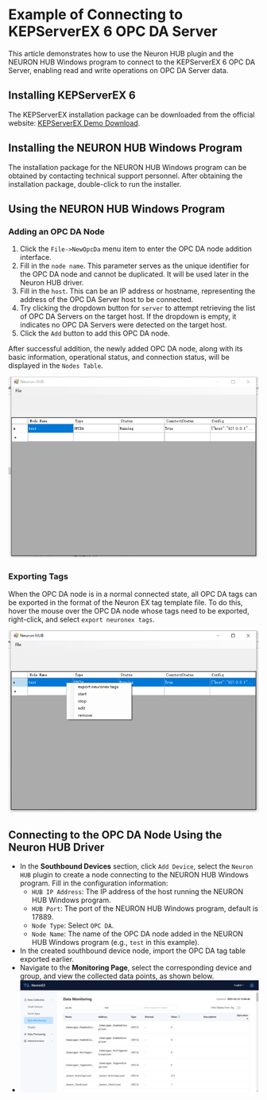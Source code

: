 # Example of Connecting to KEPServerEX 6 OPC DA Server  

This article demonstrates how to use the Neuron HUB plugin and the NEURON HUB Windows program to connect to the KEPServerEX 6 OPC DA Server, enabling read and write operations on OPC DA Server data.  

## Installing KEPServerEX 6  

The KEPServerEX installation package can be downloaded from the official website: [KEPServerEX Demo Download](https://www.ptc.com/en/products/kepware/kepserverex/demo-download).  

## Installing the NEURON HUB Windows Program  

The installation package for the NEURON HUB Windows program can be obtained by contacting technical support personnel. After obtaining the installation package, double-click to run the installer.  

## Using the NEURON HUB Windows Program  

### Adding an OPC DA Node  
1. Click the `File->NewOpcDa` menu item to enter the OPC DA node addition interface.  
2. Fill in the `node name`. This parameter serves as the unique identifier for the OPC DA node and cannot be duplicated. It will be used later in the Neuron HUB driver.  
3. Fill in the `host`. This can be an IP address or hostname, representing the address of the OPC DA Server host to be connected.  
4. Try clicking the dropdown button for `server` to attempt retrieving the list of OPC DA Servers on the target host. If the dropdown is empty, it indicates no OPC DA Servers were detected on the target host.  
5. Click the `Add` button to add this OPC DA node.  

After successful addition, the newly added OPC DA node, along with its basic information, operational status, and connection status, will be displayed in the `Nodes Table`.  

 ![nodes table](./assets/opcdanode.png)  

### Exporting Tags  

When the OPC DA node is in a normal connected state, all OPC DA tags can be exported in the format of the Neuron EX tag template file. To do this, hover the mouse over the OPC DA node whose tags need to be exported, right-click, and select `export neuronex tags`.  

 ![export neuronex tags](./assets/export_ex_tags.png)  

## Connecting to the OPC DA Node Using the Neuron HUB Driver  

* In the **Southbound Devices** section, click `Add Device`, select the `Neuron HUB` plugin to create a node connecting to the NEURON HUB Windows program. Fill in the configuration information:  
  * `HUB IP Address`: The IP address of the host running the NEURON HUB Windows program.  
  * `HUB Port`: The port of the NEURON HUB Windows program, default is 17889.  
  * `Node Type`: Select `OPC DA`.  
  * `Node Name`: The name of the OPC DA node added in the NEURON HUB Windows program (e.g., `test` in this example).  
* In the created southbound device node, import the OPC DA tag table exported earlier.  
* Navigate to the **Monitoring Page**, select the corresponding device and group, and view the collected data points, as shown below.  
*  ![show tags](./assets/show_tags.png)  
